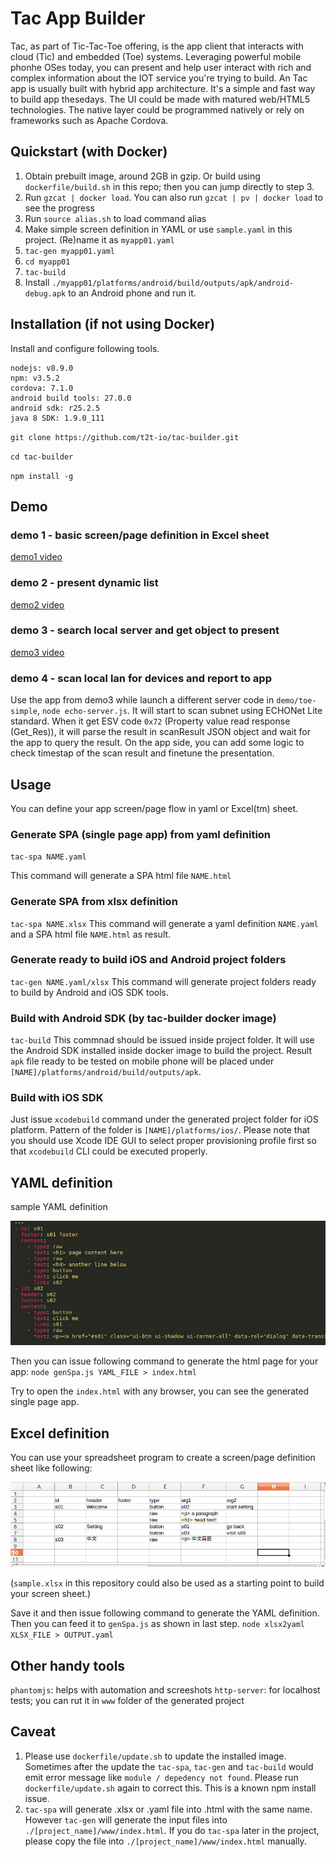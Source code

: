 # Tac App Builder
Tac, as part of Tic-Tac-Toe offering, is the app client that interacts with cloud (Tic) and embedded (Toe) systems.  Leveraging powerful mobile phonhe OSes today, you can present and help user interact with rich and complex information about the IOT service you're trying to build.  An Tac app is usually built with hybrid app architecture.  It's a simple and fast way to build app thesedays.  The UI could be made with matured web/HTML5 technologies.  The native layer could be programmed natively or rely on frameworks such as Apache Cordova.

## Quickstart (with Docker)
1. Obtain prebuilt image, around 2GB in gzip.  Or build using `dockerfile/build.sh` in this repo; then you can jump directly to step 3.
1. Run `gzcat | docker load`.  You can also run `gzcat | pv | docker load` to see the progress
1. Run `source alias.sh` to load command alias
1. Make simple screen definition in YAML or use `sample.yaml` in this project.  (Re)name it as `myapp01.yaml`
1. `tac-gen myapp01.yaml`
1. `cd myapp01`
1. `tac-build`
1. Install `./myapp01/platforms/android/build/outputs/apk/android-debug.apk` to an Android phone and run it.

## Installation (if not using Docker)
Install and configure following tools.

```
nodejs: v8.9.0
npm: v3.5.2
cordova: 7.1.0
android build tools: 27.0.0
android sdk: r25.2.5
java 8 SDK: 1.9.0_111
```

`git clone https://github.com/t2t-io/tac-builder.git`

`cd tac-builder`

`npm install -g`

## Demo
### demo 1 - basic screen/page definition in Excel sheet
[demo1 video](https://youtu.be/JX1qqgR33K8)

### demo 2 - present dynamic list
[demo2 video](https://youtu.be/xaLqJl_iDtI)

### demo 3 - search local server and get object to present
[demo3 video](https://youtu.be/fXA1zYTDv1w)

### demo 4 - scan local lan for devices and report to app
Use the app from demo3 while launch a different server code in `demo/toe-simple`, `node echo-server.js`.  It will start to scan subnet using ECHONet Lite standard.  When it get ESV code `0x72` (Property value read response (Get_Res)), it will parse the result in scanResult JSON object and wait for the app to query the result.  On the app side, you can add some logic to check timestap of the scan result and finetune the presentation.

## Usage
You can define your app screen/page flow in yaml or Excel(tm) sheet. 

### Generate SPA (single page app) from yaml definition

`tac-spa NAME.yaml`

This command will generate a SPA html file `NAME.html`

### Generate SPA from xlsx definition
`tac-spa NAME.xlsx`
This command will generate a yaml definition `NAME.yaml` and a SPA html file `NAME.html` as result.

### Generate ready to build iOS and Android project folders
`tac-gen NAME.yaml/xlsx`
This command will generate project folders ready to build by Android and iOS SDK tools.

### Build with Android SDK (by tac-builder docker image)
`tac-build`
This commnad should be issued inside project folder.  It will use the Android SDK installed inside docker image to build the project.  Result `apk` file ready to be tested on mobile phone will be placed under `[NAME]/platforms/android/build/outputs/apk`.

### Build with iOS SDK
Just issue `xcodebuild` command under the generated project folder for iOS platform.  Pattern of the folder is `[NAME]/platforms/ios/`.  Please note that you should use Xcode IDE GUI to select proper provisioning profile first so that `xcodebuild` CLI could be executed properly.


## YAML definition

sample YAML definition

![](yaml_sample.jpg)

Then you can issue following command to generate the html page for your app:
`node genSpa.js YAML_FILE > index.html`

Try to open the `index.html` with any browser, you can see the generated single page app.


## Excel definition
You can use your spreadsheet program to create a screen/page definition sheet like following:

![](tac_sheet_example.jpg)

(`sample.xlsx` in this repository could also be used as a starting point to build your screen sheet.)

Save it and then issue following command to generate the YAML definition.  Then you can feed it to `genSpa.js` as shown in last step.
`node xlsx2yaml XLSX_FILE > OUTPUT.yaml`


## Other handy tools
`phantomjs`: helps with automation and screeshots
`http-server`: for localhost tests; you can rut it in `www` folder of the generated project


## Caveat
1. Please use `dockerfile/update.sh` to update the installed image. Sometimes after the update the `tac-spa`, `tac-gen` and `tac-build` would emit error message like `module / depedency not found`.  Please run `dockerfile/update.sh` again to correct this.  This is a known npm install issue.
1. `tac-spa` will generate .xlsx or .yaml file into .html with the same name.  However `tac-gen` will generate the input files into `./[project_name]/www/index.html`.  If you do `tac-spa` later in the project, please copy the file into `./[project_name]/www/index.html` manually.
